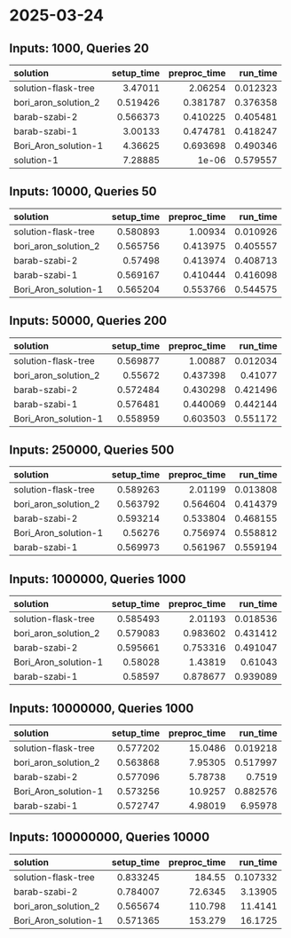 # 2025-03-24

## Inputs: 1000, Queries 20

| solution             |   setup_time |   preproc_time |   run_time |
|:---------------------|-------------:|---------------:|-----------:|
| solution-flask-tree  |     3.47011  |       2.06254  |   0.012323 |
| bori_aron_solution_2 |     0.519426 |       0.381787 |   0.376358 |
| barab-szabi-2        |     0.566373 |       0.410225 |   0.405481 |
| barab-szabi-1        |     3.00133  |       0.474781 |   0.418247 |
| Bori_Aron_solution-1 |     4.36625  |       0.693698 |   0.490346 |
| solution-1           |     7.28885  |       1e-06    |   0.579557 |

## Inputs: 10000, Queries 50

| solution             |   setup_time |   preproc_time |   run_time |
|:---------------------|-------------:|---------------:|-----------:|
| solution-flask-tree  |     0.580893 |       1.00934  |   0.010926 |
| bori_aron_solution_2 |     0.565756 |       0.413975 |   0.405557 |
| barab-szabi-2        |     0.57498  |       0.413974 |   0.408713 |
| barab-szabi-1        |     0.569167 |       0.410444 |   0.416098 |
| Bori_Aron_solution-1 |     0.565204 |       0.553766 |   0.544575 |

## Inputs: 50000, Queries 200

| solution             |   setup_time |   preproc_time |   run_time |
|:---------------------|-------------:|---------------:|-----------:|
| solution-flask-tree  |     0.569877 |       1.00887  |   0.012034 |
| bori_aron_solution_2 |     0.55672  |       0.437398 |   0.41077  |
| barab-szabi-2        |     0.572484 |       0.430298 |   0.421496 |
| barab-szabi-1        |     0.576481 |       0.440069 |   0.442144 |
| Bori_Aron_solution-1 |     0.558959 |       0.603503 |   0.551172 |

## Inputs: 250000, Queries 500

| solution             |   setup_time |   preproc_time |   run_time |
|:---------------------|-------------:|---------------:|-----------:|
| solution-flask-tree  |     0.589263 |       2.01199  |   0.013808 |
| bori_aron_solution_2 |     0.563792 |       0.564604 |   0.414379 |
| barab-szabi-2        |     0.593214 |       0.533804 |   0.468155 |
| Bori_Aron_solution-1 |     0.56276  |       0.756974 |   0.558812 |
| barab-szabi-1        |     0.569973 |       0.561967 |   0.559194 |

## Inputs: 1000000, Queries 1000

| solution             |   setup_time |   preproc_time |   run_time |
|:---------------------|-------------:|---------------:|-----------:|
| solution-flask-tree  |     0.585493 |       2.01193  |   0.018536 |
| bori_aron_solution_2 |     0.579083 |       0.983602 |   0.431412 |
| barab-szabi-2        |     0.595661 |       0.753316 |   0.491047 |
| Bori_Aron_solution-1 |     0.58028  |       1.43819  |   0.61043  |
| barab-szabi-1        |     0.58597  |       0.878677 |   0.939089 |

## Inputs: 10000000, Queries 1000

| solution             |   setup_time |   preproc_time |   run_time |
|:---------------------|-------------:|---------------:|-----------:|
| solution-flask-tree  |     0.577202 |       15.0486  |   0.019218 |
| bori_aron_solution_2 |     0.563868 |        7.95305 |   0.517997 |
| barab-szabi-2        |     0.577096 |        5.78738 |   0.7519   |
| Bori_Aron_solution-1 |     0.573256 |       10.9257  |   0.882576 |
| barab-szabi-1        |     0.572747 |        4.98019 |   6.95978  |

## Inputs: 100000000, Queries 10000

| solution             |   setup_time |   preproc_time |   run_time |
|:---------------------|-------------:|---------------:|-----------:|
| solution-flask-tree  |     0.833245 |       184.55   |   0.107332 |
| barab-szabi-2        |     0.784007 |        72.6345 |   3.13905  |
| bori_aron_solution_2 |     0.565674 |       110.798  |  11.4141   |
| Bori_Aron_solution-1 |     0.571365 |       153.279  |  16.1725   |
